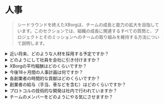 # 人事

> シードラウンドを終えたXBorgは、チームの成長と能力の拡大を目指しています。このセクションでは、組織の成長に関連するすべての質問と、プロジェクトとそのミッションへのチームの取り組みを維持する方法について説明します。

<details>

<summary>近い将来、どのような人材を採用する予定ですか？</summary>

戦略的な成長計画の一環として、私たちは来るクォーター（2023年第2四半期）に2〜3人のシニアソフトウェアエンジニアの採用を開始しました。この採用活動は、将来の野心的な計画と目標を明確にした包括的な18ヶ月のロードマップを実現するための重要なステップです。

</details>

<details>

<summary>どのようにして社員を会社に引き付けますか？</summary>

XBorgでは、私たちの成功の基盤が業界で最も優れた才能を引きつけ、保持することにあることを認識しています。業界で最も優れた才能にアクセスするために、私たちは多角的な人材獲得のアプローチを採用しています。コミュニティの力、SwissBorgのキャリアウェブサイト、口コミの推薦、堅牢な紹介プログラムを活用しています。今後も、私たちはアウトリーチ戦略を改善し強化することに取り組み、ダイナミックで革新的なチームに一流の技術者を引き入れることができるよう努めます。

</details>

<details>

<summary>XBorgの平均報酬はどのくらいですか？</summary>

XBorgでは、平均報酬が**3,200 USDC**である報酬体系を導入しており、**XBGトークン**の形でインセンティブも提供しています。このアプローチは、チームメンバーの利益をXBorgエコシステムの利益と調整することへの取り組みを反映していますが、報酬率は市場の標準に比べて低いことに留意してください。これは、チームメンバーが共有ビジョンの成功に深く関与し、献身していることを反映しています。ソフトウェアエンジニアの報酬は、4,000 USDCから8,000 USDCまで高くなっています。

</details>

<details>

<summary>今後18ヶ月間の人事計画は何ですか？</summary>

運用能力を拡大し、インフラのパフォーマンスを向上させるために、バックエンド開発、スマートコントラクトエンジニアリング、DevOpsの分野でエンジニアをさらに採用する予定です。次の18ヶ月間で15人の高度な技術者を採用することを目指しています。技術チームに加えて、ビジネス開発、法務、会計の専門家を採用してプロトコルの成長をサポートする予定です。エコシステムアプリケーションの数を拡大するにつれて、サードパーティの開発者に助成金を発行します。

</details>

<details>

<summary>各創業者の時間的な貢献はどのくらいですか？</summary>

ルイスはXBorgの唯一の創業者であり、彼の役割に完全に没頭し、彼の時間と焦点を競合する他の事業はありません。

</details>

<details>

<summary>創業者の給与（手当、車などを含む）はどのくらいですか？</summary>

創業者の給与は**3,000 USDC**で、チームの平均以下です。他の特典はありません。

</details>

<details>

<summary>プロトコルの技術的な開発は社内で行われていますか？</summary>

XBorgでは、専任のエンジニアリングチームの専門知識を活用して、技術的なソリューションを社内で開発することを信じています。外部の契約業者に委託することを短期的な解決策と見なし、自社チームの能力に長期的な投資の利点がないと考えています。そのため、私たちは内部チームの構築と成長を優先し、技術的な開発の価値を最大化しています。

</details>

<details>

<summary>チームのメンバーをどのようにやる気にさせますか？</summary>

チームメンバーの利益をXBorgエコシステムの利益と調整するために、私たちは報酬フレームワークを考案しました。これには、USDCベースの報酬と、チームトークン供給からのXBGトークンの割り当てが組み合わされています。このアプローチにより、私たちは共通の目標の達成を促進し、共有の所有感と利益の調整を育むことができます。

</details>